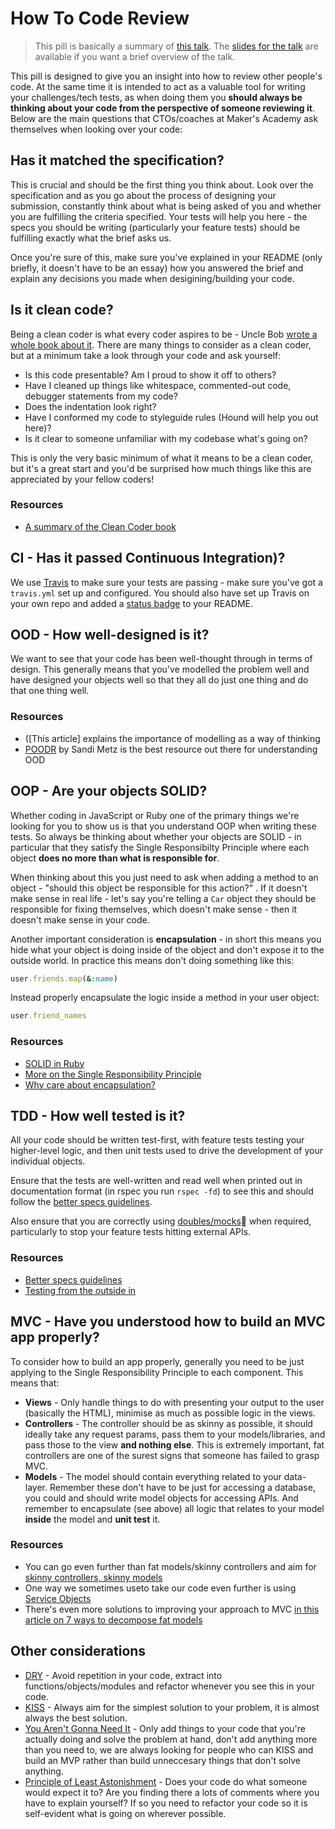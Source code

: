 # How To Code Review

>This pill is basically a summary of [this talk](https://youtu.be/uqf4vG2L95Q). The [slides for the talk](https://slides.com/leoallen/code-reviews) are available if you want a brief overview of the talk. 

This pill is designed to give you an insight into how to review other people's code. At the same time it is intended to act as a valuable tool for writing your challenges/tech tests, as when doing them you **should always be thinking about your code from the perspective of someone reviewing it**. Below are the main questions that CTOs/coaches at Maker's Academy ask themselves when looking over your code:

## Has it matched the specification?

This is crucial and should be the first thing you think about. Look over the specification and as you go about the process of designing your submission, constantly think about what is being asked of you and whether you are fulfilling the criteria specified. Your tests will help you here - the specs you should be writing (particularly your feature tests) should be fulfilling exactly what the brief asks us.

Once you're sure of this, make sure you've explained in your README (only briefly, it doesn't have to be an essay) how you answered the brief and explain any decisions you made when desigining/building your code.

## Is it clean code?

Being a clean coder is what every coder aspires to be - Uncle Bob [wrote a whole book about it](http://www.amazon.co.uk/Clean-Code-Handbook-Software-Craftsmanship/dp/0132350882). There are many things to consider as a clean coder, but at a minimum take a look through your code and ask yourself:

* Is this code presentable? Am I proud to show it off to others?
* Have I cleaned up things like whitespace, commented-out code, debugger statements from my code?
* Does the indentation look right?
* Have I conformed my code to styleguide rules (Hound will help you out here)?
* Is it clear to someone unfamiliar with my codebase what's going on?

This is only the very basic minimum of what it means to be a clean coder, but it's a great start and you'd be surprised how much things like this are appreciated by your fellow coders!

### Resources

* [A summary of the Clean Coder book](http://www.integralist.co.uk/posts/clean-coder.html)

## CI - Has it passed Continuous Integration)?

We use [Travis](https://travis-ci.org) to make sure your tests are passing - make sure you've got a `travis.yml` set up and configured. You should also have set up Travis on your own repo and added a [status badge](http://docs.travis-ci.com/user/status-images/) to your README.

## OOD - How well-designed is it?

We want to see that your code has been well-thought through in terms of design. This generally means that you've modelled the problem well and have designed your objects well so that they all do just one thing and do that one thing well.

### Resources

* ([This article] explains the importance of modelling as a way of thinking
* [POODR](poodr.info) by Sandi Metz is the best resource out there for understanding OOD

## OOP - Are your objects SOLID?

Whether coding in JavaScript or Ruby one of the primary things we're looking for you to show us is that you understand OOP when writing these tests. So always be thinking about whether your objects are SOLID - in particular that they satisfy the Single Responsibilty Principle where each object **does no more than what is responsible for**. 

When thinking about this you just need to ask when adding a method to an object - "should this object be responsible for this action?" . If it doesn't make sense in real life - let's say you're telling a `Car` object they should be responsible for fixing themselves, which doesn't make sense - then it doesn't make sense in your code.

Another important consideration is **encapsulation** - in short this means you hide what your object is doing inside of the object and don't expose it to the outside world. In practice this means don't doing something like this:

```ruby
user.friends.map(&:name)
```

Instead properly encapsulate the logic inside a method in your user object:

```ruby
user.friend_names
```

### Resources

* [SOLID in Ruby](https://www.groupbuddies.com/posts/19-solid-principles-in-ruby)
* [More on the Single Responsibility Principle](http://jjbohn.info/blog/2014/07/28/single-responsibility-principle-a-solid-week/)
* [Why care about encapsulation?](http://gmoeck.github.io/2011/09/20/why-you-should-care-about-encapsulation.html)

## TDD - How well tested is it?

All your code should be written test-first, with feature tests testing your higher-level logic, and then unit tests used to drive the development of your individual objects.

Ensure that the tests are well-written and read well when printed out in documentation format (in rspec you run `rspec -fd`) to see this and should follow the [better specs guidelines](http://betterspecs.org/).

Also ensure that you are correctly using [doubles/mocks](https://github.com/makersacademy/course/blob/master/pills/doubles.md):pill: when required, particularly to stop your feature tests hitting external APIs.

### Resources

* [Better specs guidelines](http://betterspecs.org/)
* [Testing from the outside in](https://robots.thoughtbot.com/testing-from-the-outsidein)

## MVC - Have you understood how to build an MVC app properly?

To consider how to build an app properly, generally you need to be just applying to the Single Responsibility Principle to each component. This means that:

* **Views** - Only handle things to do with presenting your output to the user (basically the HTML), minimise as much as possible logic in the views.
* **Controllers** - The controller should be as skinny as possible, it should ideally take any request params, pass them to your models/libraries, and pass those to the view **and nothing else**. This is extremely important, fat controllers are one of the surest signs that someone has failed to grasp MVC.
* **Models** - The model should contain everything related to your data-layer. Remember these don't have to be just for accessing a database, you could and should write model objects for accessing APIs. And remember to encapsulate (see above) all logic that relates to your model **inside** the model and **unit test** it.

### Resources

* You can go even further than fat models/skinny controllers and aim for [skinny controllers, skinny models](https://robots.thoughtbot.com/skinny-controllers-skinny-models)
* One way we sometimes useto take our code even further is using [Service Objects](https://robots.thoughtbot.com/skinny-controllers-skinny-models)
* There's even more solutions to improving your approach to MVC [in this article on 7 ways to decompose fat models](http://blog.codeclimate.com/blog/2012/10/17/7-ways-to-decompose-fat-activerecord-models/)

## Other considerations

* [DRY](http://en.wikipedia.org/wiki/Don't_repeat_yourself) - Avoid repetition in your code, extract into functions/objects/modules and refactor whenever you see this in your code.
* [KISS](http://www.computerhope.com/jargon/k/kiss.htm) - Always aim for the simplest solution to your problem, it is almost always the best solution.
* [You Aren't Gonna Need It](http://en.wikipedia.org/wiki/You_aren%27t_gonna_need_it) - Only add things to your code that you're actually doing and solve the problem at hand, don't add anything more than you need to, we are always looking for people who can KISS and build an MVP rather than build unneccesary things that don't solve anything.
* [Principle of Least Astonishment](http://programmers.stackexchange.com/a/187462) - Does your code do what someone would expect it to? Are you finding there a lots of comments where you have to explain yourself? If so you need to refactor your code so it is self-evident what is going on wherever possible.
